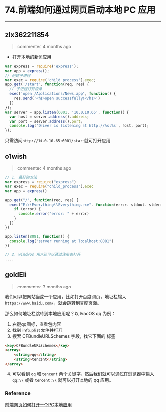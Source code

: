 
 # 74.前端如何通过网页启动本地 PC 应用 
  
 ***
## zlx362211854 
 > commented 4 months ago 

* 打开本地的新闻应用

```js
var express = require('express');
var app = express();
// 创建子进程
var exec = require('child_process').exec;
app.get('/start', function(req, res) {
  // 子进程打开应用
  exec('open /Applications/News.app', function() {
    res.send('<h1>open successfully!</h1>')
  })
});
var server = app.listen(6001, '10.0.10.65', function() {
  var host = server.address().address;
  var port = server.address().port;
  console.log('Driver is listening at http://%s:%s', host, port);
});

```
只需访问`http://10.0.10.65:6001/start`就可打开应用


## o1wish 
 > commented 4 months ago 


```javascript
// 1. 最好的方法
var express = require("express")
var exec = require("child_process").exec
var app = express()

app.get("/", function(req, res) {
  exec("E:\\Everything\\Everything.exe", function(error, stdout, stderr) {
    if (error) {
      console.error("error: " + error)
    }
  })
})

app.listen(8081, function() {
  console.log("server running at localhost:8081")
})

// 2. windwos 用户还可以通过注册表打开
....

```
## goldEli 
 > commented 3 months ago 

我们可以把网站当成一个应用，比如打开百度网页，地址栏输入 `https://www.baidu.com/`，就会跳转到百度页面。

那么如何地址栏跳转到本地应用呢？以 MacOS qq 为例：

1. 右键qq图标，查看包内容
2. 找到 info.plist 文件并打开
3. 搜索 CFBundleURLSchemes 字段，找它下面的 <array> 标签


```html
<key>CFBundleURLSchemes</key>
<array>
	<string>qq</string>
	<string>tencent</string>
</array>

```
4. 可以看到 `qq` 和 `tencent` 两个关键字，然后我们就可以通过在浏览器中输入 `qq:\\` 或者 `tencent:\\` 就可以打开本地的 qq 应用。

### Reference

[前端网页如何打开一个PC本地应用](https://juejin.im/post/5dc396bbe51d453809085cb4)